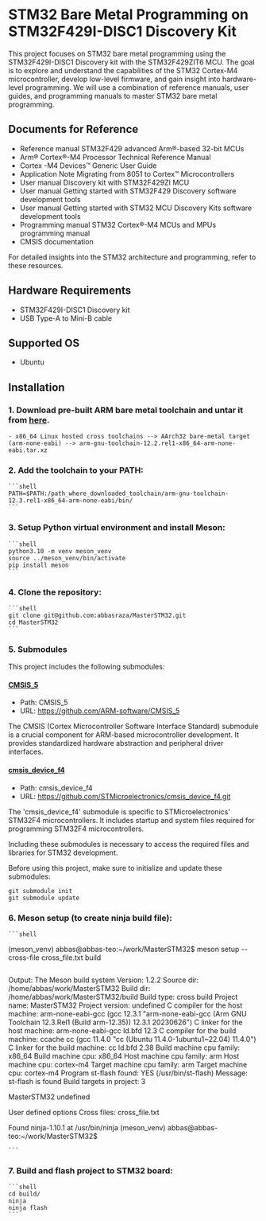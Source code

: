 # STM32 Bare Metal Programming on STM32F429I-DISC1 Discovery Kit

This project focuses on STM32 bare metal programming using the STM32F429I-DISC1 Discovery kit with the STM32F429ZIT6 MCU. The goal is to explore and understand the capabilities of the STM32 Cortex-M4 microcontroller, develop low-level firmware, and gain insight into hardware-level programming. We will use a combination of reference manuals, user guides, and programming manuals to master STM32 bare metal programming.


## Documents for Reference

- Reference manual STM32F429 advanced Arm®-based 32-bit MCUs
- Arm® Cortex®-M4 Processor Technical Reference Manual
- Cortex -M4 Devices™ Generic User Guide
- Application Note Migrating from 8051 to Cortex™ Microcontrollers
- User manual Discovery kit with STM32F429ZI MCU
- User manual Getting started with STM32F429 Discovery software development tools
- User manual Getting started with STM32 MCU Discovery Kits software development tools
- Programming manual STM32 Cortex®-M4 MCUs and MPUs programming manual
- CMSIS documentation

For detailed insights into the STM32 architecture and programming, refer to these resources.


## Hardware Requirements

- STM32F429I-DISC1 Discovery kit
- USB Type-A to Mini-B cable

## Supported OS

- Ubuntu

## Installation

### 1. Download pre-built ARM bare metal toolchain and untar it from [here](https://developer.arm.com/downloads/-/arm-gnu-toolchain-downloads/12-2-rel1).
    - x86_64 Linux hosted cross toolchains --> AArch32 bare-metal target (arm-none-eabi) --> arm-gnu-toolchain-12.2.rel1-x86_64-arm-none-eabi.tar.xz
### 2. Add the toolchain to your PATH:
    ```shell
    PATH=$PATH:/path_where_downloaded_toolchain/arm-gnu-toolchain-12.3.rel1-x86_64-arm-none-eabi/bin/
    ```
### 3. Setup Python virtual environment and install Meson:
    ```shell
    python3.10 -m venv meson_venv
    source ../meson_venv/bin/activate
    pip install meson
    ```
### 4. Clone the repository:
    ```shell
    git clone git@github.com:abbasraza/MasterSTM32.git
    cd MasterSTM32
    ```
### 5. Submodules

This project includes the following submodules:

#### [CMSIS_5](https://github.com/ARM-software/CMSIS_5)
- Path: CMSIS_5
- URL: https://github.com/ARM-software/CMSIS_5

The CMSIS (Cortex Microcontroller Software Interface Standard) submodule is a crucial component for ARM-based microcontroller development. It provides standardized hardware abstraction and peripheral driver interfaces.

#### [cmsis_device_f4](https://github.com/STMicroelectronics/cmsis_device_f4.git)
- Path: cmsis_device_f4
- URL: https://github.com/STMicroelectronics/cmsis_device_f4.git

The 'cmsis_device_f4' submodule is specific to STMicroelectronics' STM32F4 microcontrollers. It includes startup and system files required for programming STM32F4 microcontrollers.

Including these submodules is necessary to access the required files and libraries for STM32 development.

Before using this project, make sure to initialize and update these submodules:
```shell
git submodule init
git submodule update
```
### 6. Meson setup (to create ninja build file):
    ```shell
(meson_venv) abbas@abbas-teo:~/work/MasterSTM32$ meson setup --cross-file cross_file.txt build
```
```
Output:
The Meson build system
Version: 1.2.2
Source dir: /home/abbas/work/MasterSTM32
Build dir: /home/abbas/work/MasterSTM32/build
Build type: cross build
Project name: MasterSTM32
Project version: undefined
C compiler for the host machine: arm-none-eabi-gcc (gcc 12.3.1 "arm-none-eabi-gcc (Arm GNU Toolchain 12.3.Rel1 (Build arm-12.35)) 12.3.1 20230626")
C linker for the host machine: arm-none-eabi-gcc ld.bfd 12.3
C compiler for the build machine: ccache cc (gcc 11.4.0 "cc (Ubuntu 11.4.0-1ubuntu1~22.04) 11.4.0")
C linker for the build machine: cc ld.bfd 2.38
Build machine cpu family: x86_64
Build machine cpu: x86_64
Host machine cpu family: arm
Host machine cpu: cortex-m4
Target machine cpu family: arm
Target machine cpu: cortex-m4
Program st-flash found: YES (/usr/bin/st-flash)
Message: st-flash is  found
Build targets in project: 3

MasterSTM32 undefined

  User defined options
    Cross files: cross_file.txt

Found ninja-1.10.1 at /usr/bin/ninja
(meson_venv) abbas@abbas-teo:~/work/MasterSTM32$ 
    
    ```
### 7. Build and flash project to STM32 board:
    ```shell
    cd build/
    ninja
    ninja flash
    ```
